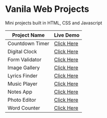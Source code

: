 # Vanila Web Projects
Mini projects built in HTML, CSS and Javascript

| Project Name  | Live Demo |
| ------------- | ------------- |
| Countdown Timer  | <a href="https://infallible-jang-7d6d8d.netlify.app/">Click Here </a>  |
| Digital Clock  | <a href="https://vigorous-poitras-854703.netlify.app/">Click Here </a>  |
| Form Validator  | <a href="https://ecstatic-mirzakhani-192bfe.netlify.app/">Click Here </a>  |
| Image Gallery  | <a href="https://xenodochial-curie-6cef2b.netlify.app/">Click Here </a>  |
| Lyrics Finder  | <a href="https://xenodochial-ride-3d00e6.netlify.app/">Click Here </a>  |
| Music Player  | <a href="https://laughing-feynman-d6372a.netlify.app/">Click Here </a>  |
| Notes App  | <a href="https://stoic-bhabha-926133.netlify.app/">Click Here </a>  |
| Photo Editor  | <a href="https://modest-kowalevski-cc37bf.netlify.app/">Click Here </a>  |
| Word Counter | <a href="https://objective-johnson-a5e05c.netlify.app/">Click Here </a>  |
